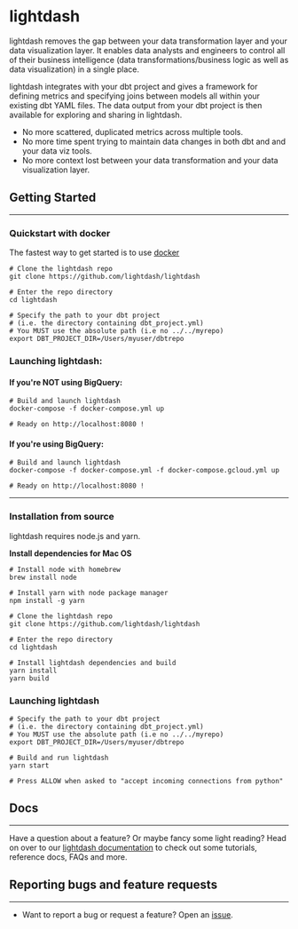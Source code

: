 # lightdash

lightdash removes the gap between your data transformation layer and your data visualization layer. It enables data analysts and engineers to control all of their business intelligence (data transformations/business logic as well as data visualization) in a single place.

lightdash integrates with your dbt project and gives a framework for defining metrics and specifying joins between models all within your existing dbt YAML files. The data output from your dbt project is then available for exploring and sharing in lightdash.

- No more scattered, duplicated metrics across multiple tools.
- No more time spent trying to maintain data changes in both dbt and and your data viz tools.  
- No more context lost between your data transformation and your data visualization layer.

## Getting Started
---

### Quickstart with docker

The fastest way to get started is to use [docker](https://docs.docker.com/get-docker/)

```shell
# Clone the lightdash repo
git clone https://github.com/lightdash/lightdash

# Enter the repo directory
cd lightdash

# Specify the path to your dbt project
# (i.e. the directory containing dbt_project.yml)
# You MUST use the absolute path (i.e no ../../myrepo)
export DBT_PROJECT_DIR=/Users/myuser/dbtrepo
```

### Launching lightdash:
#### If you're NOT using BigQuery:
```
# Build and launch lightdash
docker-compose -f docker-compose.yml up

# Ready on http://localhost:8080 !
```

#### If you're using BigQuery:
```
# Build and launch lightdash
docker-compose -f docker-compose.yml -f docker-compose.gcloud.yml up

# Ready on http://localhost:8080 !
```
---
### Installation from source

lightdash requires node.js and yarn.

**Install dependencies for Mac OS**
```shell
# Install node with homebrew
brew install node

# Install yarn with node package manager
npm install -g yarn

# Clone the lightdash repo
git clone https://github.com/lightdash/lightdash

# Enter the repo directory
cd lightdash

# Install lightdash dependencies and build
yarn install
yarn build
```

### Launching lightdash

```shell
# Specify the path to your dbt project
# (i.e. the directory containing dbt_project.yml)
# You MUST use the absolute path (i.e no ../../myrepo)
export DBT_PROJECT_DIR=/Users/myuser/dbtrepo

# Build and run lightdash
yarn start

# Press ALLOW when asked to "accept incoming connections from python"
```
## Docs
---
Have a question about a feature? Or maybe fancy some light reading? Head on over to our [lightdash documentation](https://docs.lightdash.com/) to check out some tutorials, reference docs, FAQs and more.

## Reporting bugs and feature requests
---
- Want to report a bug or request a feature? Open an [issue](https://github.com/lightdash/lightdash/issues/new/choose).
